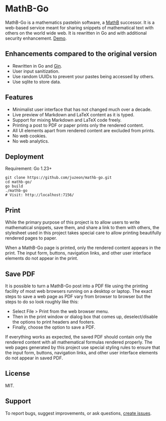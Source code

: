 # MathB-Go

MathB-Go is a mathematics pastebin software, a [MathB](https://github.com/susam/mathb) successor.  It is a web-based service meant for sharing snippets of mathematical text with others on the world wide web. It is rewritten in Go and with additional security enhancement. [Demo](https://mathb.littlera.in/).

## Enhancements compared to the original version

- Rewritten in Go and [Gin](https://github.com/gin-gonic/gin).
- User input sanitization.
- Use random UUIDs to prevent your pastes being accessed by others.
- Use sqlite to store data.

## Features

- Minimalist user interface that has not changed much over a decade.
- Live preview of Markdown and LaTeX content as it is typed.
- Support for mixing Markdown and LaTeX code freely.
- Printing a post to PDF or paper prints only the rendered content.
- All UI elements apart from rendered content are excluded from prints.
- No web cookies.
- No web analytics.

## Deployment

Requirement: Go 1.23+

```
git clone https://github.com/juzeon/mathb-go.git
cd mathb-go/
go build
./mathb-go
# Visit: http://localhost:7156/
```

## Print

While the primary purpose of this project is to allow users to write mathematical snippets, save them, and share a link to them with others, the stylesheet used in this project takes special care to allow printing beautifully rendered pages to paper.

When a MathB-Go page is printed, only the rendered content appears in the print. The input form, buttons, navigation links, and other user interface elements do not appear in the print.

## Save PDF

It is possible to turn a MathB-Go post into a PDF file using the printing facility of most web browsers running on a desktop or laptop.  The exact steps to save a web page as PDF vary from browser to browser but the steps to do so look roughly like this:

- Select File > Print from the web browser menu.
- Then in the print window or dialog box that comes up, deselect/disable the options to print headers and footers.
- Finally, choose the option to save a PDF.

If everything works as expected, the saved PDF should contain only the rendered content with all mathematical formulas rendered properly. The web pages generated by this project use special styling rules to ensure that the input form, buttons, navigation links, and other user interface elements do not appear in saved PDF.

## License

MIT.

## Support

To report bugs, suggest improvements, or ask questions, [create issues](https://github.com/juzeon/mathb-go/issues).